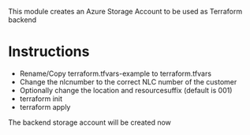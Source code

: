This module creates an Azure Storage Account to be used as Terraform backend

# Instructions
- Rename/Copy terraform.tfvars-example to terraform.tfvars
- Change the nlcnumber to the correct NLC number of the customer
- Optionally change the location and resourcesuffix (default is 001)
- terraform init
- terraform apply

The backend storage account will be created now